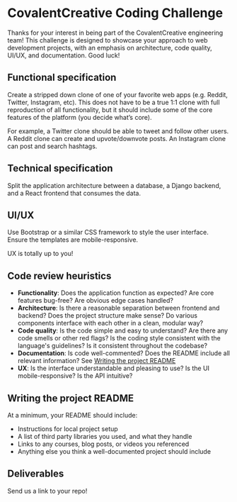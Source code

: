 
# CovalentCreative Coding Challenge

Thanks for your interest in being part of the CovalentCreative engineering team! This challenge is designed to showcase your approach to web development projects, with an emphasis on architecture, code quality, UI/UX, and documentation. Good luck!

## Functional specification

Create a stripped down clone of one of your favorite web apps (e.g. Reddit, Twitter, Instagram, etc). This does not have to be a true 1:1 clone with full reproduction of all functionality, but it should include some of the core features of the platform (you decide what’s core). 

For example, a Twitter clone should be able to tweet and follow other users. A Reddit clone can create and upvote/downvote posts. An Instagram clone can post and search hashtags.

## Technical specification

Split the application architecture between a database, a Django backend, and a React frontend that consumes the data.

## UI/UX

Use Bootstrap or a similar CSS framework to style the user interface. Ensure the templates are mobile-responsive. 

UX is totally up to you!

## Code review heuristics

* **Functionality**: Does the application function as expected? Are core features bug-free? Are obvious edge cases handled?
* **Architecture**: Is there a reasonable separation between frontend and backend? Does the project structure make sense? Do various components interface with each other in a clean, modular way?
* **Code quality**: Is the code simple and easy to understand?  Are there any code smells or other red flags? Is the coding style consistent with the language's guidelines? Is it consistent throughout the codebase?
* **Documentation**: Is code well-commented? Does the README include all relevant information? See [Writing the project README](#writing-the-project-readme)
* **UX**: Is the interface understandable and pleasing to use? Is the UI mobile-responsive? Is the API intuitive?

## Writing the project README

At a minimum, your README should include:

* Instructions for local project setup
* A list of third party libraries you used, and what they handle
* Links to any courses, blog posts, or videos you referenced
* Anything else you think a well-documented project should include

## Deliverables

Send us a link to your repo!


